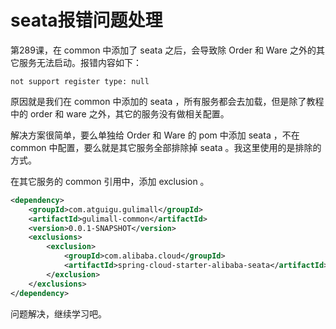 # seata报错问题处理

第289课，在 common 中添加了 seata 之后，会导致除 Order 和 Ware 之外的其它服务无法启动。报错内容如下：

```shell
not support register type: null
```

原因就是我们在 common 中添加的 seata ，所有服务都会去加载，但是除了教程中的 order 和 ware 之外，其它的服务没有做相关配置。

解决方案很简单，要么单独给 Order 和 Ware 的 pom 中添加 seata ，不在 common 中配置，要么就是其它服务全部排除掉 seata 。我这里使用的是排除的方式。

在其它服务的 common 引用中，添加 exclusion 。

```xml
<dependency>
    <groupId>com.atguigu.gulimall</groupId>
    <artifactId>gulimall-common</artifactId>
    <version>0.0.1-SNAPSHOT</version>
    <exclusions>
        <exclusion>
            <groupId>com.alibaba.cloud</groupId>
            <artifactId>spring-cloud-starter-alibaba-seata</artifactId>
        </exclusion>
    </exclusions>
</dependency>
```

问题解决，继续学习吧。

